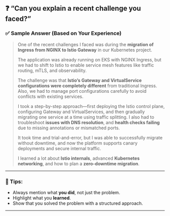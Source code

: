 ## ❓ **“Can you explain a recent challenge you faced?”**

### ✅ **Sample Answer (Based on Your Experience)**

> One of the recent challenges I faced was during the **migration of Ingress from NGINX to Istio Gateway** in our Kubernetes project.
>
> The application was already running on EKS with NGINX Ingress, but we had to shift to Istio to enable service mesh features like traffic routing, mTLS, and observability.
>
> The challenge was that **Istio’s Gateway and VirtualService configurations were completely different** from traditional Ingress. Also, we had to manage port configurations carefully to avoid conflicts with existing services.
>
> I took a step-by-step approach—first deploying the Istio control plane, configuring Gateway and VirtualServices, and then gradually migrating one service at a time using traffic splitting. I also had to troubleshoot **issues with DNS resolution**, and **health checks failing** due to missing annotations or mismatched ports.
>
> It took time and trial-and-error, but I was able to successfully migrate without downtime, and now the platform supports canary deployments and secure internal traffic.
>
> I learned a lot about **Istio internals**, advanced **Kubernetes networking**, and how to plan a **zero-downtime migration**.

---

### 🧠 Tips:

* Always mention what **you did**, not just the problem.
* Highlight what you **learned**.
* Show that you solved the problem with a structured approach.

---

